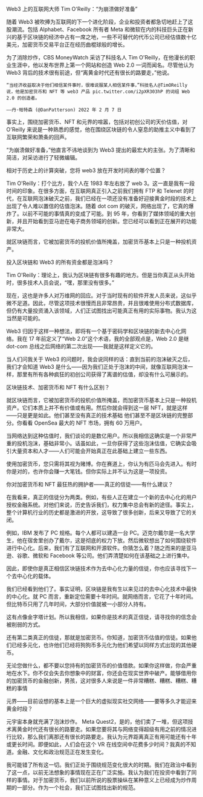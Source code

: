 Web3 上的互联网大师 Tim O'Reilly：“为崩溃做好准备”

随着 Web3 被吹捧为互联网的下一个进化阶段，企业和投资者都急切地赶上了这股潮流。包括 Alphabet、Facebook 所有者 Meta 和微软在内的科技巨头正在新兴的基于区块链的经济中占有一席之地，一些不可替代的代币公司已经估值数十亿美元，加密货币交易平台正在经历曲棍球般的增长。

为了消除炒作，CBS MoneyWatch 采访了科技名人 Tim O'Reilly，在他漫长的职业生涯中，他以发布世界上第一个网站和创造 Web 2.0 一词而闻名。尽管他认为 Web3 背后的技术很有前途，但“离黄金时代还有很长的路要走，”他说。

    “当经济收益取决于他们相信某件事时，很难说服某人相信某件事，”科技名人@TimOReilly 说，他是加密货币和 NFT 等 web3 产品 pic.twitter.com/i2pXR303hP 的词组 Web 2.0 的创造者。
    
    ——丹·帕特森 (@DanPatterson) 2022 年 2 月 7 日

事实上，围绕加密货币、NFT 和元界的喧嚣，包括对初创公司的天价估值，对 O'Reilly 来说是一种熟悉的感觉，他在围绕区块链的令人窒息的助推主义中看到了互联网繁荣和萧条的回声。

“为崩溃做好准备，”他直言不讳地谈到为 Web3 提出的最宏大的主张。为了清晰和简洁，对采访进行了轻微编辑。

相对于历史上的计算突破，您将 web3 放在开发时间表的哪个位置？

Tim O'Reilly：打个比方，我个人在 1983 年左右放了 web 3。这一直是我有一段时间的印象。在很多方面，在互联网真正引入之前我们拥有 FTP 和 Telenet 的时代，在互联网泡沫破灭之前，我们已经在一项还没有准备好迎接黄金时段的技术上出现了令人难以置信的估值泡沫。随着 dot com 的破灭，网络出现了，它真的爆炸了。以前不可能的事情真的变成了可能。到 95 年，你看到了媒体领域的重大创新，并且开始看到亚马逊在电子商务领域的创新。您已经可以看到正在展开的功能非常大。

就区块链而言，它被加密货币的投机价值所掩盖，加密货币基本上只是一种投机资产。

投入区块链和 Web3 的所有资金都是泡沫吗？

Tim O'Reilly：理论上，我认为区块链有很多有趣的地方。但是当你真正从头开始时，很多技术人员会说，“嘿，那里没有很多。”

现在，这也是许多人对万维网的回应。对于当时现有的软件开发人员来说，这似乎微不足道。因此，尽管这项技术很慢而且非常昂贵，并且很难使用分布式数据库，但仍有大量投资涌入该领域，人们正试图找出可能真正有用的实际事物。我认为这当然是可能的。

Web3 归因于这样一种想法，即将有一个基于密码学和区块链的新去中心化网络。我在 17 年前定义了“Web 2.0”这个术语，我的全部观点是，Web 2.0 是继 dot-com 总线之后网络的第二次出现——我就是这样定义它的。

当人们问我关于 Web3 的问题时，我会说同样的话：直到当前的泡沫破灭之后，我们才会知道 Web3 是什么——因为我们正处于泡沫的中间，就像互联网泡沫一样，那里有所有各种疯狂的初创公司获得了离谱的估值，却没有什么可展示的。

区块链技术、加密货币和 NFT 有什么区别？

就区块链而言，它被加密货币的投机价值所掩盖，而加密货币基本上只是一种投机资产。它们本质上并不有价值或有用。然后你就会得到这一层 NFT，就是这样——只是更是如此。他们甚至没有真正的技术基础 他们甚至不是区块链的完整部分。你看看 OpenSea
最大的 NFT 市场，拥有 60 万用户。

当网络达到这种估值时，我们谈论的是数亿用户。所以我相信这确实是一个非常严重的投机泡沫，基础非常小。话虽如此，一旦你获得了这些泡沫估值，它确实会吸引大量资本和人才——人们可能会开始真正在此基础上建立一些东西。

使用加密货币，您只需将其视为赌博。你在赛道上，你认为有匹马会先进入。有时你是对的，也许你会赚一大笔钱。但你实际上并不认为这是一项投资。

你对加密货币和 NFT 最狂热的拥护者——真正的信徒——有什么建议？

在我看来，真正的信徒分为两类。例如，有些人正在建立一个新的去中心化的用户授权金融系统。对他们来说，历史告诉我们，权力集中总会有新的途径。事实上，整个计算机行业的历史都是激进的开放，这导致了很多创新，后来又导致了它的关闭。

例如，IBM 发布了 PC 规格。每个人都可以建造一台 PC。迈克尔戴尔是一名大学生，他在宿舍里创办了戴尔，这是彻底的权力下放。然后微软想出了如何围绕软件进行中心化。后来，我们有了互联网和开源软件。你猜怎么着？随之而来的是亚马逊、谷歌、微软和 Facebook 等公司。他们弄清楚如何在该基础之上进行集中。

因此，即使你是真正相信区块链技术作为去中心化力量的信徒，你也应该寻找下一个去中心化的载体。

我们已经看到他们了。事实证明，区块链是我有生以来见过的去中心化技术中最快的中心化。就 PC 而言，重新定位需要十年时间。就网络而言，它花了十年时间。但比特币只用了几年时间，大部分价值就被一小部分人持有。

这有点像金字塔计划。所以我相信，如果你是技术的真正信徒，请寻找你的信念会被削弱的方式。

还有第二类真正的信徒，那就是加密货币。你知道，加密货币估值的信徒。如果他们已经多元化，也许他们已经将狗狗币多元化为他们希望以同样方式出现的其他硬币。

无论您做什么，都不要以您持有的加密货币的价值借款。如果你这样做，你会严重地在水下。你不仅会失去你想象中的财富，你还会在现实世界中破产。能够借用你的加密货币的金融创新，男孩，这对很多人来说是一件非常糟糕、糟糕、糟糕、糟糕的事情

元界——目前设想的基本上是一个巨大的虚拟现实社交网络——要等多久才能迎来黄金时段？

元宇宙本身就充满了泡沫炒作。 Meta Quest2，是的，他们卖了一堆，但这项技术离黄金时代还有很长的路要走。如果您要将其与网络变得超级有用之前的情况进行比较，那么我们离那还有很长的路要走。我认为元界距离真正有用可能还有十年或更长时间。即便如此，人们会在这个 VR 在线空间中花费多少时间？我真的不知道。金融、文化和政治规范正在发生变化。

我可能错了所有这一切。我们正处于围绕规范变化很大的时期。我们在政治中看到了这一点，以前无法想象的事情现在正在广泛实施。我认为我们在投资中看到了同样的事情。对于加密货币，我们以前所说的股票操纵在某种意义上已经成为炒作周期的一部分。作为一个社会，我们正试图找出新的规范。

